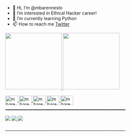 - 👋 Hi, I’m @mbarennesto
- 👀 I’m interested in Ethical Hacker career!
- 🌱 I’m currently learning Python
- 📫 How to reach me [Twitter](https://twitter.com/syouranyz)

<div>
  <a href="https://github.com/mbarennesto">
  <img height="180em" src="https://github-readme-stats.vercel.app/api?username=mbarennesto&show_icons=true&theme=dark&include_all_commits=true&count_private=true"/>
  <img height="180em" src="https://github-readme-stats.vercel.app/api/top-langs/?username=mbarennesto&layout=compact&langs_count=7&theme=dark"/>
</div>
<div style="display: inline_block"><br>
   <img align="center" alt="mbare-linux" height="30" width="40" src="https://cdn.jsdelivr.net/gh/devicons/devicon/icons/linux/linux-original.svg" />
   <img align="center" alt="mbare-github" height="30" width="40" src="https://cdn.jsdelivr.net/gh/devicons/devicon/icons/github/github-original.svg" />
   <img align="center" alt="mbare-canva" height="30" width="40" src="https://cdn.jsdelivr.net/gh/devicons/devicon/icons/canva/canva-original.svg" />
   <img align="center" alt="mbare-vim" height="30" width="40" src="https://cdn.jsdelivr.net/gh/devicons/devicon/icons/vim/vim-original.svg" />
   <img align="center" alt="mbare-python" height="30" width="40" src="https://cdn.jsdelivr.net/gh/devicons/devicon/icons/python/python-original.svg" />

</div>   
____________________________________________________________<br><br>

<div>
   <a href = "mailto: erne.dima@gmail.com"> <img src= "https://img.shields.io/badge/Gmail-D14836?style=for-the-badge&logo=gmail&logoColor=white"></a>
   <a href = "https://www.linkedin.com/in/mbarennesto/"> <img src = "https://img.shields.io/badge/LinkedIn-0077B5?style=for-the-badge&logo=linkedin&logoColor=white"</a>
   <a href = "https://www.instagram.com/mbare_ennestoo/"> <img src = "https://img.shields.io/badge/Instagram-E4405F?style=for-the-badge&logo=instagram&logoColor=white"></a>
    
          
</div> 

____________________________________________________________<br><br>
<!---
syoeye/syoeye is a ✨ special ✨ repository because its `README.md` (this file) appears on your GitHub profile.
You can click the Preview link to take a look at your changes.
--->
